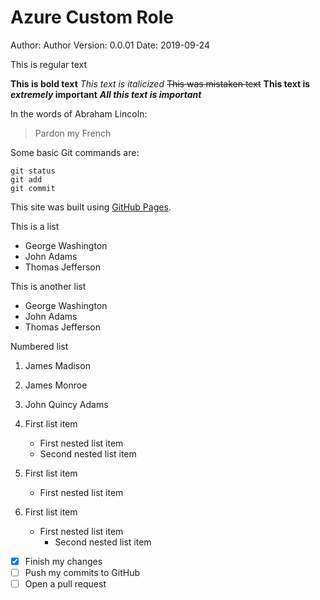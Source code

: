 # Azure Custom Role
Author: Author
Version: 0.0.01
Date: 2019-09-24


This is regular text

**This is bold text**
*This text is italicized*
~~This was mistaken text~~
**This text is _extremely_ important**
***All this text is important***

In the words of Abraham Lincoln:

> Pardon my French


Some basic Git commands are:
```
git status
git add
git commit
```

This site was built using [GitHub Pages](https://pages.github.com/).

This is a list
- George Washington
- John Adams
- Thomas Jefferson

This is another list

* George Washington
* John Adams
* Thomas Jefferson

Numbered list
1. James Madison
2. James Monroe
3. John Quincy Adams

1. First list item
    - First nested list item
    - Second nested list item

100. First list item
     - First nested list item

200. First list item
     - First nested list item
       - Second nested list item


- [x] Finish my changes
- [ ] Push my commits to GitHub
- [ ] Open a pull request
